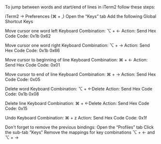 To jump between words and start/end of lines in iTerm2 follow these steps:

iTerm2 -> Preferences (⌘ + ,)
Open the “Keys” tab
Add the following Global Shortcut Keys

Move cursor one word left
Keyboard Combination: ⌥ + ←
Action: Send Hex Code
Code: 0x1b 0x62

Move cursor one word right
Keyboard Combination: ⌥ + →
Action: Send Hex Code
Code: 0x1b 0x66

Move cursor to beginning of line
Keyboard Combination: ⌘ + ←
Action: Send Hex Code
Code: 0x01

Move cursor to end of line
Keyboard Combination: ⌘ + →
Action: Send Hex Code
Code: 0x05

Delete word
Keyboard Combination: ⌥ + ←Delete
Action: Send Hex Code
Code: 0x1b 0x08

Delete line
Keyboard Combination: ⌘ + ←Delete
Action: Send Hex Code
Code: 0x15

Undo
Keyboard Combination: ⌘ + z
Action: Send Hex Code
Code: 0x1f

Don't forget to remove the previous bindings:
Open the “Profiles” tab
Click the sub-tab ”Keys”
Remove the mappings for key combinations ⌥ + ← and ⌥ + →
